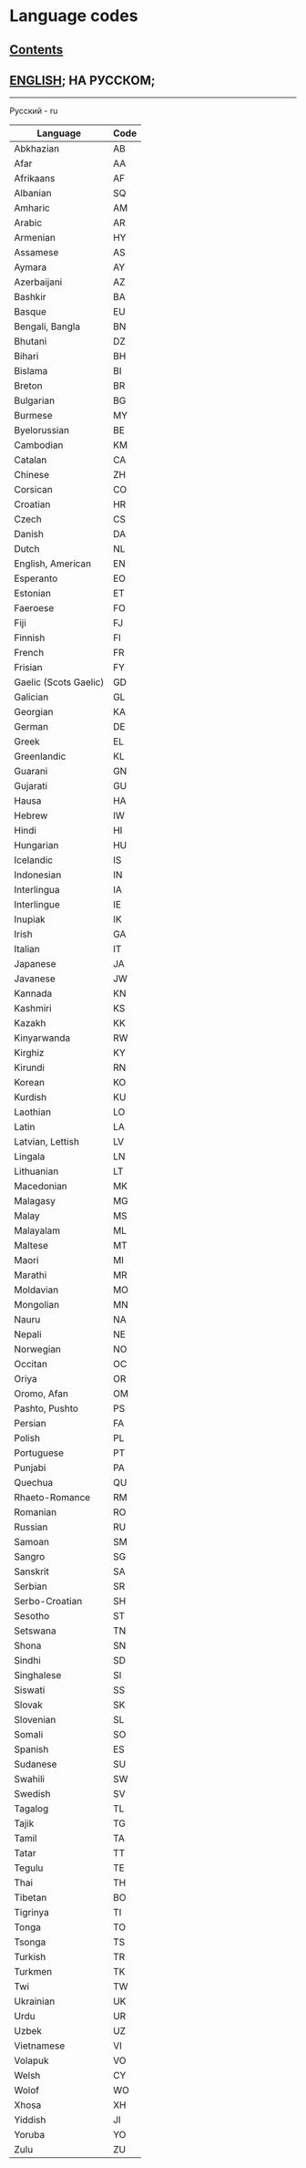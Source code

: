 # Language codes

## [Contents](README.ru.md)

## [ENGLISH](Language_codes.md); НА РУССКОМ;
<!---
full line:
[ENGLISH](Language_codes.md); [НА РУССКОМ](Language_codes.ru.md);
-->

---

Русский - ru

<table>
<tr>
<th>Language</th>
<th>Code</th>
</tr>
</thead>
<tbody>
<tr>
<td>Abkhazian</td>
<td>AB</td>
</tr>
<tr>
<td>Afar</td>
<td>AA</td>
</tr>
<tr>
<td>Afrikaans</td>
<td>AF</td>
</tr>
<tr>
<td>Albanian</td>
<td>SQ</td>
</tr>
<tr>
<td>Amharic</td>
<td>AM</td>
</tr>
<tr>
<td>Arabic</td>
<td>AR</td>
</tr>
<tr>
<td>Armenian</td>
<td>HY</td>
</tr>
<tr>
<td>Assamese</td>
<td>AS</td>
</tr>
<tr>
<td>Aymara</td>
<td>AY</td>
</tr>
<tr>
<td>Azerbaijani</td>
<td>AZ</td>
</tr>
<tr>
<td>Bashkir</td>
<td>BA</td>
</tr>
<tr>
<td>Basque</td>
<td>EU</td>
</tr>
<tr>
<td>Bengali, Bangla</td>
<td>BN</td>
</tr>
<tr>
<td>Bhutani</td>
<td>DZ</td>
</tr>
<tr>
<td>Bihari</td>
<td>BH</td>
</tr>
<tr>
<td>Bislama</td>
<td>BI</td>
</tr>
<tr>
<td>Breton</td>
<td>BR</td>
</tr>
<tr>
<td>Bulgarian</td>
<td>BG</td>
</tr>
<tr>
<td>Burmese</td>
<td>MY</td>
</tr>
<tr>
<td>Byelorussian</td>
<td>BE</td>
</tr>
<tr>
<td>Cambodian</td>
<td>KM</td>
</tr>
<tr>
<td>Catalan</td>
<td>CA</td>
</tr>
<tr>
<td>Chinese</td>
<td>ZH</td>
</tr>
<tr>
<td>Corsican</td>
<td>CO</td>
</tr>
<tr>
<td>Croatian</td>
<td>HR</td>
</tr>
<tr>
<td>Czech</td>
<td>CS</td>
</tr>
<tr>
<td>Danish</td>
<td>DA</td>
</tr>
<tr>
<td>Dutch</td>
<td>NL</td>
</tr>
<tr>
<td>English, American</td>
<td>EN</td>
</tr>
<tr>
<td>Esperanto</td>
<td>EO</td>
</tr>
<tr>
<td>Estonian</td>
<td>ET</td>
</tr>
<tr>
<td>Faeroese</td>
<td>FO</td>
</tr>
<tr>
<td>Fiji</td>
<td>FJ</td>
</tr>
<tr>
<td>Finnish</td>
<td>FI</td>
</tr>
<tr>
<td>French</td>
<td>FR</td>
</tr>
<tr>
<td>Frisian</td>
<td>FY</td>
</tr>
<tr>
<td>Gaelic (Scots Gaelic)</td>
<td>GD</td>
</tr>
<tr>
<td>Galician</td>
<td>GL</td>
</tr>
<tr>
<td>Georgian</td>
<td>KA</td>
</tr>
<tr>
<td>German</td>
<td>DE</td>
</tr>
<tr>
<td>Greek</td>
<td>EL</td>
</tr>
<tr>
<td>Greenlandic</td>
<td>KL</td>
</tr>
<tr>
<td>Guarani</td>
<td>GN</td>
</tr>
<tr>
<td>Gujarati</td>
<td>GU</td>
</tr>
<tr>
<td>Hausa</td>
<td>HA</td>
</tr>
<tr>
<td>Hebrew</td>
<td>IW</td>
</tr>
<tr>
<td>Hindi</td>
<td>HI</td>
</tr>
<tr>
<td>Hungarian</td>
<td>HU</td>
</tr>
<tr>
<td>Icelandic</td>
<td>IS</td>
</tr>
<tr>
<td>Indonesian</td>
<td>IN</td>
</tr>
<tr>
<td>Interlingua</td>
<td>IA</td>
</tr>
<tr>
<td>Interlingue</td>
<td>IE</td>
</tr>
<tr>
<td>Inupiak</td>
<td>IK</td>
</tr>
<tr>
<td>Irish</td>
<td>GA</td>
</tr>
<tr>
<td>Italian</td>
<td>IT</td>
</tr>
<tr>
<td>Japanese</td>
<td>JA</td>
</tr>
<tr>
<td>Javanese</td>
<td>JW</td>
</tr>
<tr>
<td>Kannada</td>
<td>KN</td>
</tr>
<tr>
<td>Kashmiri</td>
<td>KS</td>
</tr>
<tr>
<td>Kazakh</td>
<td>KK</td>
</tr>
<tr>
<td>Kinyarwanda</td>
<td>RW</td>
</tr>
<tr>
<td>Kirghiz</td>
<td>KY</td>
</tr>
<tr>
<td>Kirundi</td>
<td>RN</td>
</tr>
<tr>
<td>Korean</td>
<td>KO</td>
</tr>
<tr>
<td>Kurdish</td>
<td>KU</td>
</tr>
<tr>
<td>Laothian</td>
<td>LO</td>
</tr>
<tr>
<td>Latin</td>
<td>LA</td>
</tr>
<tr>
<td>Latvian, Lettish</td>
<td>LV</td>
</tr>
<tr>
<td>Lingala</td>
<td>LN</td>
</tr>
<tr>
<td>Lithuanian</td>
<td>LT</td>
</tr>
<tr>
<td>Macedonian</td>
<td>MK</td>
</tr>
<tr>
<td>Malagasy</td>
<td>MG</td>
</tr>
<tr>
<td>Malay</td>
<td>MS</td>
</tr>
<tr>
<td>Malayalam</td>
<td>ML</td>
</tr>
<tr>
<td>Maltese</td>
<td>MT</td>
</tr>
<tr>
<td>Maori</td>
<td>MI</td>
</tr>
<tr>
<td>Marathi</td>
<td>MR</td>
</tr>
<tr>
<td>Moldavian</td>
<td>MO</td>
</tr>
<tr>
<td>Mongolian</td>
<td>MN</td>
</tr>
<tr>
<td>Nauru</td>
<td>NA</td>
</tr>
<tr>
<td>Nepali</td>
<td>NE</td>
</tr>
<tr>
<td>Norwegian</td>
<td>NO</td>
</tr>
<tr>
<td>Occitan</td>
<td>OC</td>
</tr>
<tr>
<td>Oriya</td>
<td>OR</td>
</tr>
<tr>
<td>Oromo, Afan</td>
<td>OM</td>
</tr>
<tr>
<td>Pashto, Pushto</td>
<td>PS</td>
</tr>
<tr>
<td>Persian</td>
<td>FA</td>
</tr>
<tr>
<td>Polish</td>
<td>PL</td>
</tr>
<tr>
<td>Portuguese</td>
<td>PT</td>
</tr>
<tr>
<td>Punjabi</td>
<td>PA</td>
</tr>
<tr>
<td>Quechua</td>
<td>QU</td>
</tr>
<tr>
<td>Rhaeto-Romance</td>
<td>RM</td>
</tr>
<tr>
<td>Romanian</td>
<td>RO</td>
</tr>
<tr>
<td>Russian</td>
<td>RU</td>
</tr>
<tr>
<td>Samoan</td>
<td>SM</td>
</tr>
<tr>
<td>Sangro</td>
<td>SG</td>
</tr>
<tr>
<td>Sanskrit</td>
<td>SA</td>
</tr>
<tr>
<td>Serbian</td>
<td>SR</td>
</tr>
<tr>
<td>Serbo-Croatian</td>
<td>SH</td>
</tr>
<tr>
<td>Sesotho</td>
<td>ST</td>
</tr>
<tr>
<td>Setswana</td>
<td>TN</td>
</tr>
<tr>
<td>Shona</td>
<td>SN</td>
</tr>
<tr>
<td>Sindhi</td>
<td>SD</td>
</tr>
<tr>
<td>Singhalese</td>
<td>SI</td>
</tr>
<tr>
<td>Siswati</td>
<td>SS</td>
</tr>
<tr>
<td>Slovak</td>
<td>SK</td>
</tr>
<tr>
<td>Slovenian</td>
<td>SL</td>
</tr>
<tr>
<td>Somali</td>
<td>SO</td>
</tr>
<tr>
<td>Spanish</td>
<td>ES</td>
</tr>
<tr>
<td>Sudanese</td>
<td>SU</td>
</tr>
<tr>
<td>Swahili</td>
<td>SW</td>
</tr>
<tr>
<td>Swedish</td>
<td>SV</td>
</tr>
<tr>
<td>Tagalog</td>
<td>TL</td>
</tr>
<tr>
<td>Tajik</td>
<td>TG</td>
</tr>
<tr>
<td>Tamil</td>
<td>TA</td>
</tr>
<tr>
<td>Tatar</td>
<td>TT</td>
</tr>
<tr>
<td>Tegulu</td>
<td>TE</td>
</tr>
<tr>
<td>Thai</td>
<td>TH</td>
</tr>
<tr>
<td>Tibetan</td>
<td>BO</td>
</tr>
<tr>
<td>Tigrinya</td>
<td>TI</td>
</tr>
<tr>
<td>Tonga</td>
<td>TO</td>
</tr>
<tr>
<td>Tsonga</td>
<td>TS</td>
</tr>
<tr>
<td>Turkish</td>
<td>TR</td>
</tr>
<tr>
<td>Turkmen</td>
<td>TK</td>
</tr>
<tr>
<td>Twi</td>
<td>TW</td>
</tr>
<tr>
<td>Ukrainian</td>
<td>UK</td>
</tr>
<tr>
<td>Urdu</td>
<td>UR</td>
</tr>
<tr>
<td>Uzbek</td>
<td>UZ</td>
</tr>
<tr>
<td>Vietnamese</td>
<td>VI</td>
</tr>
<tr>
<td>Volapuk</td>
<td>VO</td>
</tr>
<tr>
<td>Welsh</td>
<td>CY</td>
</tr>
<tr>
<td>Wolof</td>
<td>WO</td>
</tr>
<tr>
<td>Xhosa</td>
<td>XH</td>
</tr>
<tr>
<td>Yiddish</td>
<td>JI</td>
</tr>
<tr>
<td>Yoruba</td>
<td>YO</td>
</tr>
<tr>
<td>Zulu</td>
<td>ZU</td>
</tr>
</tbody>
</table>
